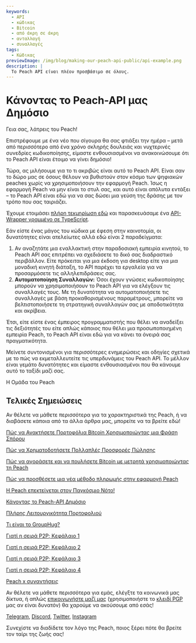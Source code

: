 ```yaml
---
keywords:
  - API
  - κώδικας
  - Bitcoin
  - από άκρη σε άκρη
  - ανταλλαγή
  - συναλλαγές
tags:
  - Κώδικας
previewImage: /img/blog/making-our-peach-api-public/api-example.png
description: |
  Το Peach API είναι πλέον προσβάσιμο σε όλους.
---
```


# Κάνοντας το Peach-API μας Δημόσιο

Γεια σας, λάτρεις του Peach!

Επιστρέφουμε με ένα νέο που σίγουρα θα σας φτιάξει την ημέρα – μετά από περισσότερο από ένα χρόνο σκληρής δουλειάς και νυχτερινές συνεδρίες κωδικοποίησης, είμαστε ενθουσιασμένοι να ανακοινώσουμε ότι το Peach API είναι έτοιμο να γίνει δημόσιο!

Τώρα, ας μιλήσουμε για το τι ακριβώς είναι αυτό το Peach API. Είναι σαν το δώρο μας σε όσους θέλουν να βυθιστούν στον κόσμο των ψηφιακών peaches χωρίς να χρησιμοποιήσουν την εφαρμογή Peach. Ίσως η εφαρμογή Peach να μην είναι το στυλ σας, και αυτό είναι απόλυτα εντάξει – το Peach API είναι εδώ για να σας δώσει μια γεύση της δράσης με τον τρόπο που σας ταιριάζει.

Έχουμε ετοιμάσει [πλήρη τεκμηρίωση εδώ](https://docs.peachbitcoin.com/#introduction) και παρασκευάσαμε ένα [API-Wrapper γραμμένο σε TypeScript](https://github.com/Peach2Peach/peach-api-ts).

Εάν είστε ένας μάγος του κώδικα με έφεση στην καινοτομία, οι δυνατότητες είναι ατελείωτες αλλά εδώ είναι 2 παραδείγματα:

1. Αν αναζητάτε μια εναλλακτική στην παραδοσιακή εμπειρία κινητού, το Peach API σας επιτρέπει να σχεδιάσετε το δικό σας διαδραστικό περιβάλλον. Είτε πρόκειται για μια έκδοση για desktop είτε για μια μοναδική κινητή διάταξη, το API παρέχει τα εργαλεία για να προσαρμόσετε τις αλληλεπιδράσεις σας.
2. **Αυτοματοποίηση Συναλλαγών:** Όσοι έχουν γνώσεις κωδικοποίησης μπορούν να χρησιμοποιήσουν το Peach API για να ελέγξουν τις συναλλαγές τους. Με τη δυνατότητα να αυτοματοποιήσετε τις συναλλαγές με βάση προκαθορισμένους παραμέτρους, μπορείτε να βελτιστοποιήσετε τη στρατηγική συναλλαγών σας με αποδοτικότητα και ακρίβεια.

Έτσι, είτε είστε ένας έμπειρος προγραμματιστής που θέλει να αναδείξει τις δεξιότητές του είτε απλώς κάποιος που θέλει μια προσωποποιημένη εμπειρία Peach, το Peach API είναι εδώ για να κάνει τα όνειρά σας πραγματικότητα.

Μείνετε συντονισμένοι για περισσότερες ενημερώσεις και οδηγίες σχετικά με το πώς να εκμεταλλευτείτε τις υπερδυνάμεις του Peach API. Το μέλλον είναι γεμάτο δυνατότητες και είμαστε ενθουσιασμένοι που θα κάνουμε αυτό το ταξίδι μαζί σας.

Η Ομάδα του Peach

## Τελικές Σημειώσεις

Αν θέλετε να μάθετε περισσότερα για τα χαρακτηριστικά της Peach, ή να διαβάσετε κάποια από τα άλλα άρθρα μας, μπορείτε να τα βρείτε εδώ!

[Πώς να Ανακτήσετε Πορτοφόλια Bitcoin Χρησιμοποιώντας μια Φράση Σπόρου](https://peachbitcoin.com/el/blog/how-to-restore-peach-wallet/)

[Πώς να Χρηματοδοτήσετε Πολλαπλές Προσφορές Πώλησης](https://peachbitcoin.com/el/blog/funding-multiple-sell-offers/)

[Πώς να αγοράσετε και να πουλήσετε Bitcoin με μετρητά χρησιμοποιώντας τη Peach](https://peachbitcoin.com/el/blog/how-to-buy-and-sell-bitcoin-with-cash-using-peach/)

[Πώς να προσθέσετε μια νέα μέθοδο πληρωμής στην εφαρμογή Peach](https://peachbitcoin.com/el/blog/how-to-add-a-payment-method/)

[Η Peach επεκτείνεται στον Παγκόσμιο Νότο!](https://peachbitcoin.com/el/blog/peach-expands-to-the-global-south/)

[Κάνοντας το Peach-API Δημόσιο](https://peachbitcoin.com/el/blog/making-our-peach-api-public/)

[Πλήρης Λειτουργικότητα Πορτοφολιού](https://peachbitcoin.com/el/blog/full-wallet-functionality/)

[Τι είναι το GroupHug?](https://peachbitcoin.com/el/blog/group-hug/)

[Γιατί η σειρά P2P; Κεφάλαιο 1](https://peachbitcoin.com/el/blog/why-p2p-chapter-1/)

[Γιατί η σειρά P2P; Κεφάλαιο 2](https://peachbitcoin.com/el/blog/why-p2p-chapter-2/)

[Γιατί η σειρά P2P; Κεφάλαιο 3](https://peachbitcoin.com/el/blog/why-p2p-chapter-3-circular-economies/)

[Γιατί η σειρά P2P; Κεφάλαιο 4](https://peachbitcoin.com/el/blog/why-p2p-chapter-4-chains-of-trust/)

[Peach x συναντήσεις](https://peachbitcoin.com/el/blog/peach-for-meetups/)

Αν θέλετε να μάθετε περισσότερα για εμάς, ελέγξτε τα κοινωνικά μας δίκτυα, ή απλώς [επικοινωνήστε μαζί μας](mailto:hello@peachbitcoin.com) (χρησιμοποιήστε το [κλειδί PGP](https://keys.openpgp.org/vks/v1/by-fingerprint/48339A19645E2E53488E0E5479E1B270FACD1BD2) μας αν είναι δυνατόν) θα χαρούμε να ακούσουμε από εσάς!

[Telegram](https://t.me/+GkOW1J-ixBBkZWRk), [Discord](https://discord.gg/ypeHz3SW54), [Twitter](https://twitter.com/peachbitcoin), [Instagram](https://instagram.com/peachbitcoin)

Συνεχίστε να διαδίδετε τον λόγο της Peach, ποιος ξέρει πότε θα βρείτε τον ταίρι της ζωής σας!
